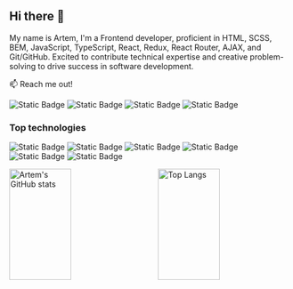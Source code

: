 ## Hi there 👋
My name is Artem,
I'm a Frontend developer, proficient in HTML, SCSS, BEM, JavaScript, TypeScript, React, Redux, React Router, AJAX, and Git/GitHub. Excited to contribute technical expertise and creative problem-solving to drive success in software development. 

📫 Reach me out!

![Static Badge](https://img.shields.io/badge/LinkedIn-blue?style=for-the-badge&logo=linkedin&logoColor=white&logoSize=auto&link=https%3A%2F%2Fwww.linkedin.com%2Fin%2Fartem-vlasiuk%2F)
![Static Badge](https://img.shields.io/badge/Telegram-lightblue?style=for-the-badge&logo=telegram&logoColor=white&logoSize=auto&link=https%3A%2F%2Ft.me%2Fartemvlasiuk)
![Static Badge](https://img.shields.io/badge/Mail-red?style=for-the-badge&logo=gmail&logoColor=white&logoSize=auto&link=artemvlasiuk93%40gmail.com)
![Static Badge](https://img.shields.io/badge/Instagram-pink?style=for-the-badge&logo=instagram&logoColor=white&logoSize=auto&link=https%3A%2F%2Fwww.instagram.com%2Fartem_vlasiuk)

### Top technologies

![Static Badge](https://img.shields.io/badge/React-blue?style=for-the-badge&logo=react&logoColor=white&logoSize=auto)
![Static Badge](https://img.shields.io/badge/Typescript-lightblue?style=for-the-badge&logo=typescript&logoColor=white&logoSize=auto)
![Static Badge](https://img.shields.io/badge/Redux-%23764abc?style=for-the-badge&logo=redux&logoColor=white&logoSize=auto)
![Static Badge](https://img.shields.io/badge/javascript-yellow?style=for-the-badge&logo=javascript&logoColor=white&logoSize=auto)
![Static Badge](https://img.shields.io/badge/HTML-%23f0a45c?style=for-the-badge&logo=html&logoColor=white&logoSize=auto)
![Static Badge](https://img.shields.io/badge/CSS-%2394dcac?style=for-the-badge&logo=css&logoColor=white&logoSize=auto)

<img align="left" height="200px" width="47%" alt="Artem's GitHub stats" src="https://github-readme-stats.vercel.app/api?username=artemvlasiuk&show_icons=true&theme=transparent" />
<img align="right" height="200px" width="47%" alt="Top Langs" src="https://github-readme-stats.vercel.app/api/top-langs/?username=artemvlasiuk&layout=compact" />

